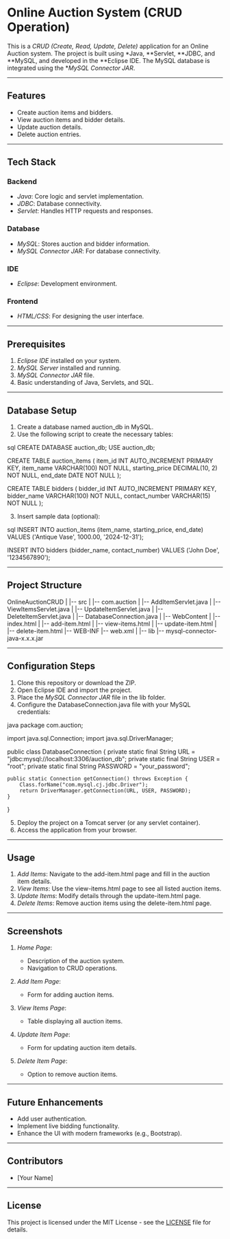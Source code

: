 # Online Auction System (CRUD Operation)

This is a *CRUD (Create, Read, Update, Delete)* application for an Online Auction system. The project is built using *Java, **Servlet, **JDBC, and **MySQL, and developed in the **Eclipse IDE. The MySQL database is integrated using the **MySQL Connector JAR*.

---

## Features
- Create auction items and bidders.
- View auction items and bidder details.
- Update auction details.
- Delete auction entries.

---

## Tech Stack

### Backend
- *Java*: Core logic and servlet implementation.
- *JDBC*: Database connectivity.
- *Servlet*: Handles HTTP requests and responses.

### Database
- *MySQL*: Stores auction and bidder information.
- *MySQL Connector JAR*: For database connectivity.

### IDE
- *Eclipse*: Development environment.

### Frontend
- *HTML/CSS*: For designing the user interface.

---

## Prerequisites

1. *Eclipse IDE* installed on your system.
2. *MySQL Server* installed and running.
3. *MySQL Connector JAR* file.
4. Basic understanding of Java, Servlets, and SQL.

---

## Database Setup

1. Create a database named auction_db in MySQL.
2. Use the following script to create the necessary tables:

sql
CREATE DATABASE auction_db;
USE auction_db;

CREATE TABLE auction_items (
    item_id INT AUTO_INCREMENT PRIMARY KEY,
    item_name VARCHAR(100) NOT NULL,
    starting_price DECIMAL(10, 2) NOT NULL,
    end_date DATE NOT NULL
);

CREATE TABLE bidders (
    bidder_id INT AUTO_INCREMENT PRIMARY KEY,
    bidder_name VARCHAR(100) NOT NULL,
    contact_number VARCHAR(15) NOT NULL
);


3. Insert sample data (optional):

sql
INSERT INTO auction_items (item_name, starting_price, end_date) 
VALUES ('Antique Vase', 1000.00, '2024-12-31');

INSERT INTO bidders (bidder_name, contact_number) 
VALUES ('John Doe', '1234567890');


---

## Project Structure


OnlineAuctionCRUD
|
|-- src
|   |-- com.auction
|       |-- AddItemServlet.java
|       |-- ViewItemsServlet.java
|       |-- UpdateItemServlet.java
|       |-- DeleteItemServlet.java
|       |-- DatabaseConnection.java
|
|-- WebContent
|   |-- index.html
|   |-- add-item.html
|   |-- view-items.html
|   |-- update-item.html
|   |-- delete-item.html
|-- WEB-INF
    |-- web.xml
|
|-- lib
    |-- mysql-connector-java-x.x.x.jar


---

## Configuration Steps

1. Clone this repository or download the ZIP.
2. Open Eclipse IDE and import the project.
3. Place the *MySQL Connector JAR* file in the lib folder.
4. Configure the DatabaseConnection.java file with your MySQL credentials:

java
package com.auction;

import java.sql.Connection;
import java.sql.DriverManager;

public class DatabaseConnection {
    private static final String URL = "jdbc:mysql://localhost:3306/auction_db";
    private static final String USER = "root";
    private static final String PASSWORD = "your_password";

    public static Connection getConnection() throws Exception {
        Class.forName("com.mysql.cj.jdbc.Driver");
        return DriverManager.getConnection(URL, USER, PASSWORD);
    }
}


5. Deploy the project on a Tomcat server (or any servlet container).
6. Access the application from your browser.

---

## Usage

1. *Add Items*: Navigate to the add-item.html page and fill in the auction item details.
2. *View Items*: Use the view-items.html page to see all listed auction items.
3. *Update Items*: Modify details through the update-item.html page.
4. *Delete Items*: Remove auction items using the delete-item.html page.

---

## Screenshots

1. *Home Page*:
   - Description of the auction system.
   - Navigation to CRUD operations.

2. *Add Item Page*:
   - Form for adding auction items.

3. *View Items Page*:
   - Table displaying all auction items.

4. *Update Item Page*:
   - Form for updating auction item details.

5. *Delete Item Page*:
   - Option to remove auction items.

---

## Future Enhancements
- Add user authentication.
- Implement live bidding functionality.
- Enhance the UI with modern frameworks (e.g., Bootstrap).

---

## Contributors
- [Your Name]

---

## License
This project is licensed under the MIT License - see the [LICENSE](LICENSE) file for details.
